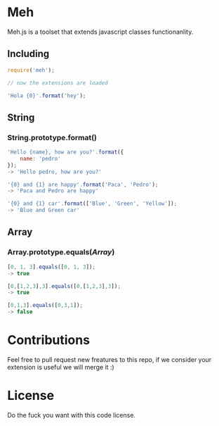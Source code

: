 Meh
===============

Meh.js is a toolset that extends javascript classes functionanlity.

## Including
```javascript
require('meh');

// now the extensions are loaded

'Hola {0}'.format('hey');
```

## String

### String.prototype.format()
```javascript
'Hello {name}, how are you?'.format({
    name: 'pedro'
});
-> 'Hello pedro, how are you?'

'{0} and {1} are happy'.format('Paca', 'Pedro');
-> 'Paca and Pedro are happy'

'{0} and {1} car'.format(['Blue', 'Green', 'Yellow']);
-> 'Blue and Green car'
```

## Array

### Array.prototype.equals(***Array***)
```javascript
[0, 1, 3].equals([0, 1, 3]);
-> true

[0,[1,2,3],3].equals([0,[1,2,3],3]);
-> true

[0,1,3].equals([0,3,1]);
-> false
```

# Contributions

Feel free to pull request new freatures to this repo, if we consider your extension is useful we will merge it :)

# License
Do the fuck you want with this code license.
